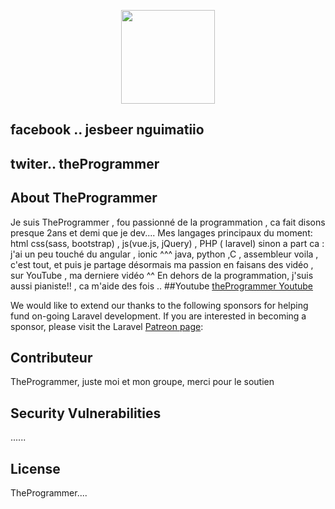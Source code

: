 <p align="center"><img src="https://scontent-ams3-1.xx.fbcdn.net/v/t1.0-9/41764914_710614205941163_1025757100749357056_n.jpg?_nc_cat=106&_nc_ht=scontent-ams3-1.xx&oh=0e0a0091a2e2d7a8ff828b0dce82f64d&oe=5C68059B" width="150px" height="150px"> </p>

##  facebook ..   jesbeer nguimatiio
## twiter.. theProgrammer

##  About TheProgrammer

 Je suis TheProgrammer , fou passionné de la programmation , ca fait disons presque 2ans  et demi que je dev....
  Mes langages principaux du moment:
  html  css(sass, bootstrap) , js(vue.js, jQuery) , PHP ( laravel)
   sinon a part ca : j'ai un peu touché du angular , ionic ^^^     java, python ,C , assembleur
voila , c'est tout, et puis je partage désormais ma  passion en faisans des vidéo  , sur YouTube  , ma derniere vidéo ^^ 
En dehors de la programmation, j'suis aussi pianiste!!  , ca m'aide des fois ..
##Youtube <a href="https://www.youtube.com/channel/UCNYGX422brt1H41aded1bTA/featured?sub_confirmation=1">theProgrammer Youtube</a>




We would like to extend our thanks to the following sponsors for helping fund on-going Laravel development. If you are interested in becoming a sponsor, please visit the Laravel [Patreon page](https://patreon.com/taylorotwell):



## Contributeur

TheProgrammer, juste moi et mon groupe, merci pour le soutien
## Security Vulnerabilities

......
## License

TheProgrammer....
